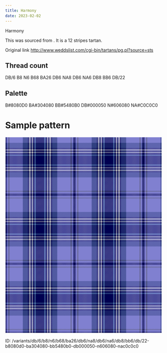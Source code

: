 ```yaml
---
title: Harmony
date: 2023-02-02
---
```

Harmony

This was sourced from <no value>.  It is a 12 stripes tartan.

Original link http://www.weddslist.com/cgi-bin/tartans/pg.pl?source=sts

## Thread count
DB/6 B8 N6 B68 BA26 DB6 NA8 DB6 NA6 DB8 BB6 DB/22

## Palette
B#8080D0 BA#304080 BB#5480B0 DB#000050 N#606080 NA#C0C0C0

# Sample pattern

![Tartan detail](tartan.png "DB/6 B8 N6 B68 BA26 DB6 NA8 DB6 NA6 DB8 BB6 DB/22 tartan")

ID: /variants/db/6/b8/n6/b68/ba26/db6/na8/db6/na6/db8/bb6/db/22-b8080d0-ba304080-bb5480b0-db000050-n606080-nac0c0c0